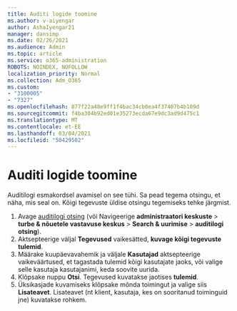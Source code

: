 ```yaml
---
title: Auditi logide toomine
ms.author: v-aiyengar
author: AshaIyengar21
manager: dansimp
ms.date: 02/26/2021
ms.audience: Admin
ms.topic: article
ms.service: o365-administration
ROBOTS: NOINDEX, NOFOLLOW
localization_priority: Normal
ms.collection: Adm_O365
ms.custom:
- "3100005"
- "7327"
ms.openlocfilehash: 877f22a48e9ff1f4bac34cb0ea4f37407b4b109d
ms.sourcegitcommit: f4ba304b92ed01e35273ecda67e9dc3ad9d475c1
ms.translationtype: MT
ms.contentlocale: et-EE
ms.lasthandoff: 03/04/2021
ms.locfileid: "50429502"
---
```

# <a name="retrieve-the-audit-logs"></a>Auditi logide toomine

Auditilogi esmakordsel avamisel on see tühi. Sa pead tegema otsingu, et näha, mis seal on. Kõigi tegevuste üldise otsingu tegemiseks tehke järgmist.

1. Avage [auditilogi otsing](https://protection.office.com/#/unifiedauditlog) (või Navigeerige **administraatori keskuste**  >  **turbe & nõuetele vastavuse keskus**  >  **Search & uurimise**  >  **auditilogi otsing**).
1. Aktsepteerige väljal **Tegevused** vaikesätted, **kuvage kõigi tegevuste tulemid**.
1. Määrake kuupäevavahemik ja väljale **Kasutajad** aktsepteerige vaikeväärtused, et tagastada tulemid kõigi kasutajate jaoks, või valige selle kasutaja kasutajanimi, keda soovite uurida.
1. Klõpsake nuppu **Otsi**. Tegevused kuvatakse jaotises **tulemid**.
1. Üksikasjade kuvamiseks klõpsake mõnda toimingut ja valige siis **Lisateavet**. Lisateavet (nt klient, kasutaja, kes on sooritanud toiminguid jne) kuvatakse rohkem.
